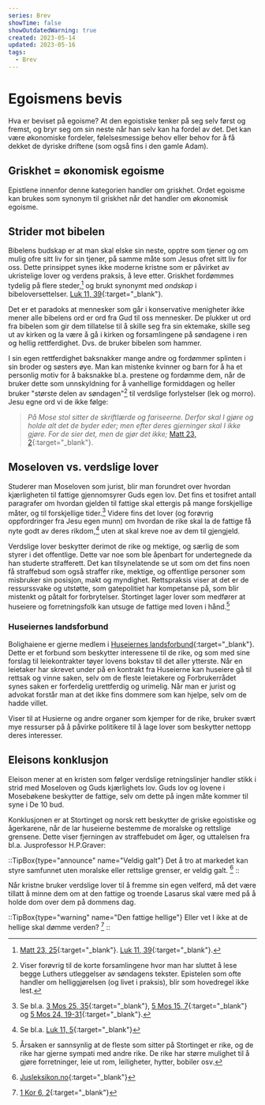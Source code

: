 ```yaml
---
series: Brev
showTime: false
showOutdatedWarning: true
created: 2023-05-14
updated: 2023-05-16
tags:
  - Brev
---
```


# Egoismens bevis
Hva er beviset på egoisme? At den egoistiske tenker på seg selv først og fremst, og bryr seg om sin neste når han selv kan ha fordel av det. Det kan være økonomiske fordeler, følelsesmessige behov eller behov for å få dekket de dyriske driftene (som også fins i den gamle Adam).

## Griskhet = økonomisk egoisme
Epistlene innenfor denne kategorien handler om griskhet. Ordet egoisme kan brukes som synonym til griskhet når det handler om økonomisk egoisme.

## Strider mot bibelen
Bibelens budskap er at man skal elske sin neste, opptre som tjener og om mulig ofre sitt liv for sin tjener, på samme måte som Jesus ofret sitt liv for oss. Dette prinsippet synes ikke moderne kristne som er påvirket av ukristelige lover og verdens praksis, å leve etter. Griskhet fordømmes tydelig på flere steder,[^1] og brukt synonymt med _ondskap_ i bibeloversettelser. [Luk 11, 39](https://no.bibelsite.com/luke/11-39.htm){:target="_blank"}.

Det er et paradoks at mennesker som går i konservative menigheter ikke mener alle bibelens ord er ord fra Gud til oss mennesker. De plukker ut ord fra bibelen som gir dem tillatelse til å skille seg fra sin ektemake, skille seg ut av kirken og la være å gå i kirken og forsamlingene på søndagene i ren og hellig rettferdighet. Dvs. de bruker bibelen som hammer.

I sin egen rettferdighet baksnakker mange andre og fordømmer splinten i sin broder og søsters øye. Man kan mistenke kvinner og barn for å ha et personlig motiv for å baksnakke bl.a. prestene og fordømme dem, når de bruker dette som unnskyldning for å vanhellige formiddagen og heller bruker "største delen av søndagen"[^2] til verdslige forlystelser (lek og morro). Jesu egne ord vi de ikke følge: 

> _På Mose stol sitter de skriftlærde og fariseerne. Derfor skal I gjøre og holde alt det de byder eder; men efter deres gjerninger skal I ikke gjøre. For de sier det, men de gjør det ikke;_ [Matt 23, 2](https://no.bibelsite.com/matthew/23-3.htm){:target="_blank"}.

## Moseloven vs. verdslige lover
Studerer man Moseloven som jurist, blir man forundret over hvordan kjærligheten til fattige gjennomsyrer Guds egen lov. Det fins et tosifret antall paragrafer om hvordan gjelden til fattige skal ettergis på mange forskjellige måter, og til forskjellige tider.[^3] Videre fins det lover (og forøvrig oppfordringer fra Jesu egen munn) om hvordan de rike skal la de fattige få nyte godt av deres rikdom,[^4] uten at skal kreve noe av dem til gjengjeld.

Verdslige lover beskytter derimot de rike og mektige, og særlig de som styrer i det offentlige. Dette var noe som ble åpenbart for undertegnede da han studerte strafferett. Det kan tilsynelatende se ut som om det fins noen få straffebud som også straffer rike, mektige, og offentlige personer som misbruker sin posisjon, makt og myndighet. Rettspraksis viser at det er de ressurssvake og utstøtte, som gatepolitiet har kompetanse på, som blir mistenkt og påtalt for forbrytelser. Stortinget lager lover som medfører at huseiere og forretningsfolk kan utsuge de fattige med loven i hånd.[^5]

### Huseiernes landsforbund
Bolighaiene er gjerne medlem i [Huseiernes landsforbund](){:target="_blank"}. Dette er et forbund som beskytter interessene til de rike, og som med sine forslag til leiekontrakter tøyer lovens bokstav til det aller ytterste. Når en leietaker har skrevet under på en kontrakt fra Huseierne kan huseiere gå til rettsak og vinne saken, selv om de fleste leietakere og Forbrukerrådet synes saken er forferdelig urettferdig og urimelig. Når man er jurist og advokat forstår man at det ikke fins dommere som kan hjelpe, selv om de hadde villet.

Viser til at Husierne og andre organer som kjemper for de rike, bruker svært mye ressurser på å påvirke politikere til å lage lover som beskytter nettopp deres interesser.

## Eleisons konklusjon
Eleison mener at en kristen som følger verdslige retningslinjer handler stikk i strid med Moseloven og Guds kjærlighets lov. Guds lov og lovene i Mosebøkene beskytter de fattige, selv om dette på ingen måte kommer til syne i De 10 bud.

Konklusjonen er at Stortinget og norsk rett beskytter de griske egoistiske og ågerkarene, når de lar huseierne bestemme de moralske og rettslige grensene. Dette viser fjerningen av straffebudet om åger, og uttalelsen fra bl.a. Jusprofessor H.P.Graver:

::TipBox{type="announce" name="Veldig galt"}
Det å tro at markedet kan styre samfunnet uten moralske eller rettslige grenser, er veldig galt. [^6]
::

Når kristne bruker verdslige lover til å fremme sin egen velferd, må det være tillatt å minne dem om at den fattige og troende Lasarus skal være med på å holde dom over dem på dommens dag.

::TipBox{type="warning" name="Den fattige hellige"}
Eller vet I ikke at de hellige skal dømme verden? [^7]
::

[^1]: [Matt 23, 25](){:target="_blank"}. [Luk 11, 39](https://no.bibelsite.com/luke/11-39.htm){:target="_blank"}. 
[^2]: Viser forøvrig til de korte forsamlingene hvor man har sluttet å lese begge Luthers utleggelser av søndagens tekster. Epistelen som ofte handler om helliggjørelsen (og livet i praksis), blir som hovedregel ikke lest.
[^3]: Se bl.a. [3 Mos 25, 35](https://no.bibelsite.com/leviticus/25-35.htm){:target="_blank"}, [5 Mos 15, 7](https://no.bibelsite.com/deuteronomy/15-7.htm){:target="_blank"} og [5 Mos 24, 19-31](https://no.bibelsite.com/deuteronomy/24-19.htm){:target="_blank"}.
[^4]: Se bl.a. [Luk 11, 5](https://no.bibelsite.com/luke/11-5.htm){:target="_blank"}
[^5]: Årsaken er sannsynlig at de fleste som sitter på Stortinget er rike, og de rike har gjerne sympati med andre rike. De rike har større mulighet til å gjøre forretninger, leie ut rom, leiligheter, hytter, bobiler osv.
[^6]: [Jusleksikon.no](https://jusleksikon.no/wiki/%C3%85ger){:target="_blank"}
[^7]: [1 Kor 6, 2](https://no.bibelsite.com/1_corinthians/6-2.htm){:target="_blank"}